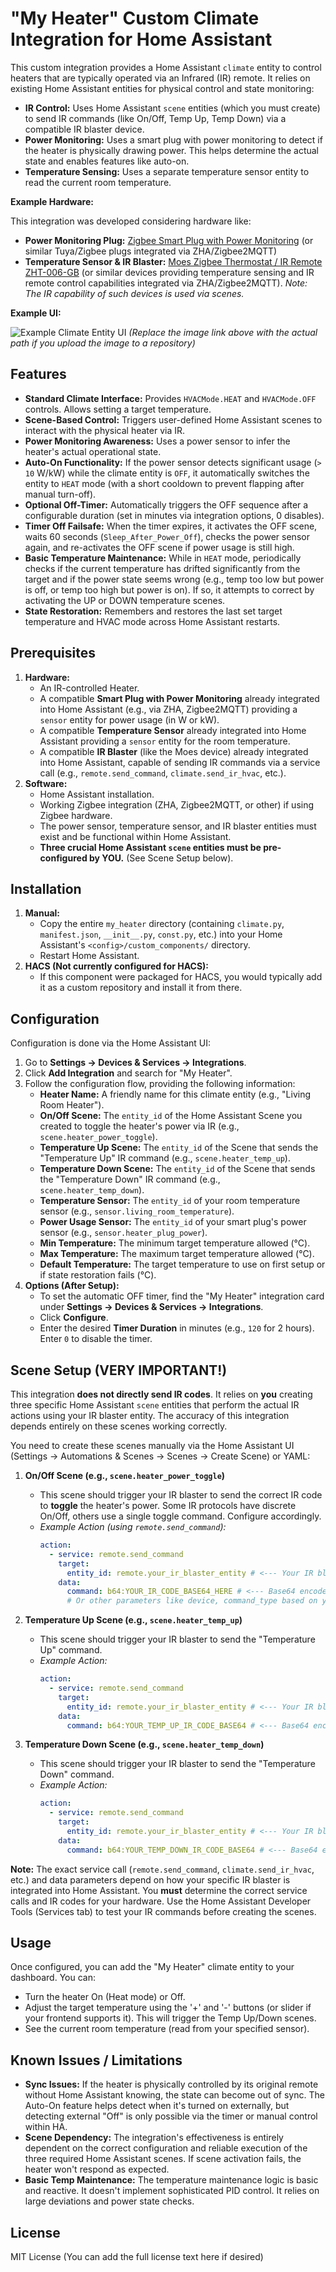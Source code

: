 # "My Heater" Custom Climate Integration for Home Assistant

This custom integration provides a Home Assistant `climate` entity to control heaters that are typically operated via an Infrared (IR) remote. It relies on existing Home Assistant entities for physical control and state monitoring:

* **IR Control:** Uses Home Assistant `scene` entities (which you must create) to send IR commands (like On/Off, Temp Up, Temp Down) via a compatible IR blaster device.
* **Power Monitoring:** Uses a smart plug with power monitoring to detect if the heater is physically drawing power. This helps determine the actual state and enables features like auto-on.
* **Temperature Sensing:** Uses a separate temperature sensor entity to read the current room temperature.

**Example Hardware:**

This integration was developed considering hardware like:

* **Power Monitoring Plug:** [Zigbee Smart Plug with Power Monitoring](https://he.aliexpress.com/item/1005005481310738.html) (or similar Tuya/Zigbee plugs integrated via ZHA/Zigbee2MQTT)
* **Temperature Sensor & IR Blaster:** [Moes Zigbee Thermostat / IR Remote ZHT-006-GB](https://he.aliexpress.com/item/1005003603612061.html) (or similar devices providing temperature sensing and IR remote control capabilities integrated via ZHA/Zigbee2MQTT). *Note: The IR capability of such devices is used via scenes.*

**Example UI:**

![Example Climate Entity UI](https://github.com/YOUR_USERNAME/YOUR_REPO/blob/main/images/image_1e673d.png?raw=true)
*(Replace the image link above with the actual path if you upload the image to a repository)*

## Features

* **Standard Climate Interface:** Provides `HVACMode.HEAT` and `HVACMode.OFF` controls. Allows setting a target temperature.
* **Scene-Based Control:** Triggers user-defined Home Assistant scenes to interact with the physical heater via IR.
* **Power Monitoring Awareness:** Uses a power sensor to infer the heater's actual operational state.
* **Auto-On Functionality:** If the power sensor detects significant usage (`> 10` W/kW) while the climate entity is `OFF`, it automatically switches the entity to `HEAT` mode (with a short cooldown to prevent flapping after manual turn-off).
* **Optional Off-Timer:** Automatically triggers the OFF sequence after a configurable duration (set in minutes via integration options, 0 disables).
* **Timer Off Failsafe:** When the timer expires, it activates the OFF scene, waits 60 seconds (`Sleep_After_Power_Off`), checks the power sensor again, and re-activates the OFF scene if power usage is still high.
* **Basic Temperature Maintenance:** While in `HEAT` mode, periodically checks if the current temperature has drifted significantly from the target and if the power state seems wrong (e.g., temp too low but power is off, or temp too high but power is on). If so, it attempts to correct by activating the UP or DOWN temperature scenes.
* **State Restoration:** Remembers and restores the last set target temperature and HVAC mode across Home Assistant restarts.

## Prerequisites

1.  **Hardware:**
    * An IR-controlled Heater.
    * A compatible **Smart Plug with Power Monitoring** already integrated into Home Assistant (e.g., via ZHA, Zigbee2MQTT) providing a `sensor` entity for power usage (in W or kW).
    * A compatible **Temperature Sensor** already integrated into Home Assistant providing a `sensor` entity for the room temperature.
    * A compatible **IR Blaster** (like the Moes device) already integrated into Home Assistant, capable of sending IR commands via a service call (e.g., `remote.send_command`, `climate.send_ir_hvac`, etc.).
2.  **Software:**
    * Home Assistant installation.
    * Working Zigbee integration (ZHA, Zigbee2MQTT, or other) if using Zigbee hardware.
    * The power sensor, temperature sensor, and IR blaster entities must exist and be functional within Home Assistant.
    * **Three crucial Home Assistant `scene` entities must be pre-configured by YOU.** (See Scene Setup below).

## Installation

1.  **Manual:**
    * Copy the entire `my_heater` directory (containing `climate.py`, `manifest.json`, `__init__.py`, `const.py`, etc.) into your Home Assistant's `<config>/custom_components/` directory.
    * Restart Home Assistant.
2.  **HACS (Not currently configured for HACS):**
    * If this component were packaged for HACS, you would typically add it as a custom repository and install it from there.

## Configuration

Configuration is done via the Home Assistant UI:

1.  Go to **Settings -> Devices & Services -> Integrations**.
2.  Click **Add Integration** and search for "My Heater".
3.  Follow the configuration flow, providing the following information:
    * **Heater Name:** A friendly name for this climate entity (e.g., "Living Room Heater").
    * **On/Off Scene:** The `entity_id` of the Home Assistant Scene you created to toggle the heater's power via IR (e.g., `scene.heater_power_toggle`).
    * **Temperature Up Scene:** The `entity_id` of the Scene that sends the "Temperature Up" IR command (e.g., `scene.heater_temp_up`).
    * **Temperature Down Scene:** The `entity_id` of the Scene that sends the "Temperature Down" IR command (e.g., `scene.heater_temp_down`).
    * **Temperature Sensor:** The `entity_id` of your room temperature sensor (e.g., `sensor.living_room_temperature`).
    * **Power Usage Sensor:** The `entity_id` of your smart plug's power sensor (e.g., `sensor.heater_plug_power`).
    * **Min Temperature:** The minimum target temperature allowed (°C).
    * **Max Temperature:** The maximum target temperature allowed (°C).
    * **Default Temperature:** The target temperature to use on first setup or if state restoration fails (°C).
4.  **Options (After Setup):**
    * To set the automatic OFF timer, find the "My Heater" integration card under **Settings -> Devices & Services -> Integrations**.
    * Click **Configure**.
    * Enter the desired **Timer Duration** in minutes (e.g., `120` for 2 hours). Enter `0` to disable the timer.

## Scene Setup (VERY IMPORTANT!)

This integration **does not directly send IR codes**. It relies on **you** creating three specific Home Assistant `scene` entities that perform the actual IR actions using your IR blaster entity. The accuracy of this integration depends entirely on these scenes working correctly.

You need to create these scenes manually via the Home Assistant UI (Settings -> Automations & Scenes -> Scenes -> Create Scene) or YAML:

1.  **On/Off Scene (e.g., `scene.heater_power_toggle`)**
    * This scene should trigger your IR blaster to send the correct IR code to **toggle** the heater's power. Some IR protocols have discrete On/Off, others use a single toggle command. Configure accordingly.
    * *Example Action (using `remote.send_command`):*
        ```yaml
        action:
          - service: remote.send_command
            target:
              entity_id: remote.your_ir_blaster_entity # <--- Your IR blaster entity
            data:
              command: b64:YOUR_IR_CODE_BASE64_HERE # <--- Base64 encoded toggle command
              # Or other parameters like device, command_type based on your remote entity
        ```

2.  **Temperature Up Scene (e.g., `scene.heater_temp_up`)**
    * This scene should trigger your IR blaster to send the "Temperature Up" command.
    * *Example Action:*
        ```yaml
        action:
          - service: remote.send_command
            target:
              entity_id: remote.your_ir_blaster_entity # <--- Your IR blaster entity
            data:
              command: b64:YOUR_TEMP_UP_IR_CODE_BASE64 # <--- Base64 encoded Temp Up command
        ```

3.  **Temperature Down Scene (e.g., `scene.heater_temp_down`)**
    * This scene should trigger your IR blaster to send the "Temperature Down" command.
    * *Example Action:*
        ```yaml
        action:
          - service: remote.send_command
            target:
              entity_id: remote.your_ir_blaster_entity # <--- Your IR blaster entity
            data:
              command: b64:YOUR_TEMP_DOWN_IR_CODE_BASE64 # <--- Base64 encoded Temp Down command
        ```

**Note:** The exact service call (`remote.send_command`, `climate.send_ir_hvac`, etc.) and data parameters depend on how your specific IR blaster is integrated into Home Assistant. You **must** determine the correct service calls and IR codes for your hardware. Use the Home Assistant Developer Tools (Services tab) to test your IR commands before creating the scenes.

## Usage

Once configured, you can add the "My Heater" climate entity to your dashboard. You can:

* Turn the heater On (Heat mode) or Off.
* Adjust the target temperature using the '+' and '-' buttons (or slider if your frontend supports it). This will trigger the Temp Up/Down scenes.
* See the current room temperature (read from your specified sensor).

## Known Issues / Limitations

* **Sync Issues:** If the heater is physically controlled by its original remote without Home Assistant knowing, the state can become out of sync. The Auto-On feature helps detect when it's turned on externally, but detecting external "Off" is only possible via the timer or manual control within HA.
* **Scene Dependency:** The integration's effectiveness is entirely dependent on the correct configuration and reliable execution of the three required Home Assistant scenes. If scene activation fails, the heater won't respond as expected.
* **Basic Temp Maintenance:** The temperature maintenance logic is basic and reactive. It doesn't implement sophisticated PID control. It relies on large deviations and power state checks.

## License

MIT License (You can add the full license text here if desired)
